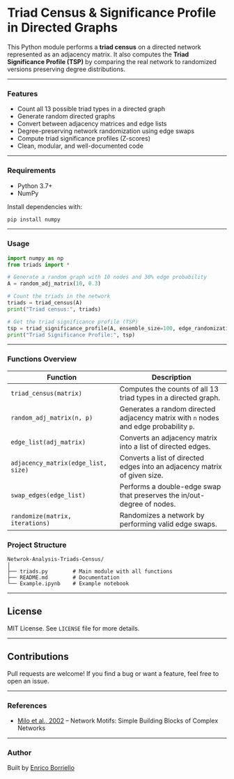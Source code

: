 # Triad Census & Significance Profile in Directed Graphs

This Python module performs a **triad census** on a directed network represented as an adjacency matrix. It also computes the **Triad Significance Profile (TSP)** by comparing the real network to randomized versions preserving degree distributions.

---

### Features

- Count all 13 possible triad types in a directed graph
- Generate random directed graphs
- Convert between adjacency matrices and edge lists
- Degree-preserving network randomization using edge swaps
- Compute triad significance profiles (Z-scores)
- Clean, modular, and well-documented code

---

### Requirements

- Python 3.7+
- NumPy

Install dependencies with:

```bash
pip install numpy
```

---

### Usage

```python
import numpy as np
from triads import *

# Generate a random graph with 10 nodes and 30% edge probability
A = random_adj_matrix(10, 0.3)

# Count the triads in the network
triads = triad_census(A)
print("Triad census:", triads)

# Get the triad significance profile (TSP)
tsp = triad_significance_profile(A, ensemble_size=100, edge_randomizations=500)
print("Triad Significance Profile:", tsp)
```

---


### Functions Overview

| Function | Description |
|---------|-------------|
| `triad_census(matrix)` | Computes the counts of all 13 triad types in a directed graph. |
| `random_adj_matrix(n, p)` | Generates a random directed adjacency matrix with `n` nodes and edge probability `p`. |
| `edge_list(adj_matrix)` | Converts an adjacency matrix into a list of directed edges. |
| `adjacency_matrix(edge_list, size)` | Converts a list of directed edges into an adjacency matrix of given size. |
| `swap_edges(edge_list)` | Performs a double-edge swap that preserves the in/out-degree of nodes. |
| `randomize(matrix, iterations)` | Randomizes a network by performing valid edge swaps. |



### Project Structure

```
Netwrok-Analysis-Triads-Census/
│
├── triads.py        # Main module with all functions
├── README.md        # Documentation
└── Example.ipynb    # Example notebook
```


---

## License

MIT License. See `LICENSE` file for more details.

---

## Contributions

Pull requests are welcome! If you find a bug or want a feature, feel free to open an issue.

---

### References

- [Milo et al., 2002](https://www.science.org/doi/10.1126/science.298.5594.824) – Network Motifs: Simple Building Blocks of Complex Networks


---


### Author

Built by [Enrico Borriello](https://github.com/EnricoBorriello)








